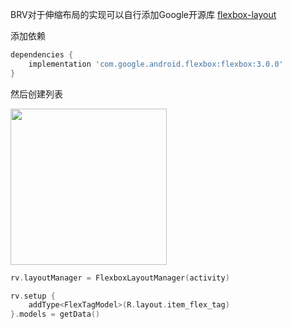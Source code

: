 
BRV对于伸缩布局的实现可以自行添加Google开源库 [flexbox-layout](https://github.com/google/flexbox-layout)

添加依赖

```groovy
dependencies {
    implementation 'com.google.android.flexbox:flexbox:3.0.0'
}
```



然后创建列表


<img src="https://i.loli.net/2021/08/14/KYkHmyCrDogiLsS.png" width="250"/>

```kotlin
rv.layoutManager = FlexboxLayoutManager(activity)

rv.setup {
    addType<FlexTagModel>(R.layout.item_flex_tag)
}.models = getData()
```

